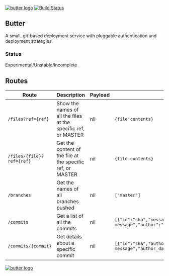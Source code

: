 [![butter logo](http://nano-assets.gopagoda.io/readme-headers/butter.png)](http://nanobox.io/open-source#butter)
[![Build Status](https://travis-ci.org/nanopack/butter.svg)](https://travis-ci.org/nanopack/butter)

## Butter

A small, git-based deployment service with pluggable authentication and deployment strategies.

### Status
Experimental/Unstable/Incomplete

## Routes

| Route | Description | Payload | Response |
| --- | --- | --- | --- |
| `/files?ref={ref}` | Show the names of all the files at the specific ref, or MASTER | nil | `{file contents}` |
| `/files/{file}?ref={ref}` | Get the content of the file at the specific ref, or MASTER | nil | `{file contents}` |
| `/branches` | Get the names of all branches pushed | nil | `["master"]` |
| `/commits` | Get a list of all the commits | nil | `[{"id":"sha","message":"this is a message","author":"me"}]` |
| `/commits/{commit}` | Get details about a specific commit | nil | `[{"id":"sha","author":"me","message":"this is a message","author_date":"jan","author_email":"me@me.com"}]` |

[![butter logo](http://nano-assets.gopagoda.io/open-src/nanobox-open-src.png)](http://nanobox.io/open-source)
